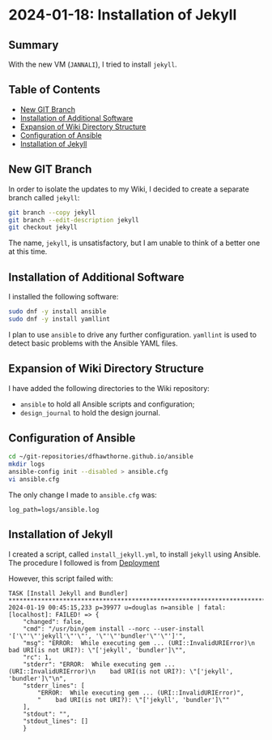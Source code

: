 # 2024-01-18: Installation of Jekyll

## Summary

With the new VM (`JANNALI`), I tried to install `jekyll`.

## Table of Contents

* [New GIT Branch](#new-git-branch)
* [Installation of Additional Software](#installation-of-additional-software)
* [Expansion of Wiki Directory Structure](#expansion-of-wiki-directory-structure)
* [Configuration of Ansible](#configuration-of-ansible)
* [Installation of Jekyll](#installation-of-jekyll)

## New GIT Branch

In order to isolate the updates to my Wiki, I decided to create a separate branch called `jekyll`:

```bash
git branch --copy jekyll
git branch --edit-description jekyll
git checkout jekyll
```
The name, `jekyll`, is unsatisfactory, but I am unable to think of a better one at this time.

## Installation of Additional Software

I installed the following software:

```bash
sudo dnf -y install ansible
sudo dnf -y install yamllint
```

I plan to use `ansible` to drive any further configuration. `yamllint` is used to detect basic problems with the Ansible YAML files.

## Expansion of Wiki Directory Structure

I have added the following directories to the Wiki repository:

* `ansible` to hold all Ansible scripts and configuration;
* `design_journal` to hold the design journal.

## Configuration of Ansible

```bash
cd ~/git-repositories/dfhawthorne.github.io/ansible
mkdir logs
ansible-config init --disabled > ansible.cfg
vi ansible.cfg 
```

The only change I made to `ansible.cfg` was:

```
log_path=logs/ansible.log
```

## Installation of Jekyll

I created a script, called `install_jekyll.yml`, to install `jekyll` using Ansible. The procedure I followed is from [Deployment](https://jekyllrb.com/docs/installation/other-linux/)

However, this script failed with:

```
TASK [Install Jekyll and Bundler] ************************************************************************
2024-01-19 00:45:15,233 p=39977 u=douglas n=ansible | fatal: [localhost]: FAILED! => {
    "changed": false,
    "cmd": "/usr/bin/gem install --norc --user-install '['\"'\"'jekyll'\"'\"', '\"'\"'bundler'\"'\"']'",
    "msg": "ERROR:  While executing gem ... (URI::InvalidURIError)\n    bad URI(is not URI?): \"['jekyll', 'bundler']\"",
    "rc": 1,
    "stderr": "ERROR:  While executing gem ... (URI::InvalidURIError)\n    bad URI(is not URI?): \"['jekyll', 'bundler']\"\n",
    "stderr_lines": [
        "ERROR:  While executing gem ... (URI::InvalidURIError)",
        "    bad URI(is not URI?): \"['jekyll', 'bundler']\""
    ],
    "stdout": "",
    "stdout_lines": []
    }
```